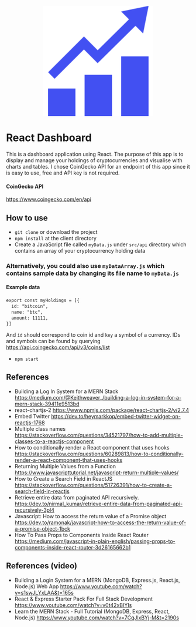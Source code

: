 <p align="center">
<img src="./client/public/icon.png" width=300">
</P>

# React Dashboard

This is a dashboard application using React. The purpose of this app is to display and manage your holdings of cryptocurrencies and visualise with charts and tables. I chose CoinGecko API for an endpoint of this app since it is easy to use, free and API key is not required.

#### CoinGecko API

<https://www.coingecko.com/en/api>

## How to use

- `git clone` or download the project
- `npm install` at the client directory
- Create a JavaScript file called `myData.js` under `src/api` directory which contains an array of your cryptocurrency holding data

### Alternatively, you could also use `myDataArray.js` which contains sample data by changing its file name to `myData.js`

#### Example data

```
export const myHoldings = [{
  id: "bitcoin",
  name: "btc",
  amount: 11111,
}]
```

And `id` should correspond to coin id and `key` a symbol of a currency. IDs and symbols can be found by querying <https://api.coingecko.com/api/v3/coins/list>

- `npm start`

## References

- Building a Log In System for a MERN Stack <https://medium.com/@Keithweaver_/building-a-log-in-system-for-a-mern-stack-39411e9513bd>
- react-chartjs-2 <https://www.npmjs.com/package/react-chartjs-2/v/2.7.4>
- Embed Twitter <https://dev.to/heymarkkop/embed-twitter-widget-on-reactjs-1768>
- Multiple class names <https://stackoverflow.com/questions/34521797/how-to-add-multiple-classes-to-a-reactjs-component>
- How to conditionally render a React component that uses hooks <https://stackoverflow.com/questions/60289813/how-to-conditionally-render-a-react-component-that-uses-hooks>
- Returning Multiple Values from a Function <https://www.javascripttutorial.net/javascript-return-multiple-values/>
- How to Create a Search Field in ReactJS <https://stackoverflow.com/questions/51726391/how-to-create-a-search-field-in-reactjs>
- Retrieve entire data from paginated API recursively. <https://dev.to/nirmal_kumar/retrieve-entire-data-from-paginated-api-recursively-3pl4>
- Javascript: How to access the return value of a Promise object <https://dev.to/ramonak/javascript-how-to-access-the-return-value-of-a-promise-object-1bck>
- How To Pass Props to Components Inside React Router <https://medium.com/javascript-in-plain-english/passing-props-to-components-inside-react-router-3d26165662b1>

## References (video)

- Building a Login System for a MERN (MongoDB, Express.js, React.js, Node.js) Web App <https://www.youtube.com/watch?v=s1swJLYxLAA&t=165s>
- React & Express Starter Pack For Full Stack Development <https://www.youtube.com/watch?v=v0t42xBIYIs>
- Learn the MERN Stack - Full Tutorial (MongoDB, Express, React, Node.js) <https://www.youtube.com/watch?v=7CqJlxBYj-M&t=2190s>

